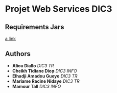 # Projet Web Services DIC3

## Requirements Jars
[a link](lib/)

## Authors
* **Aliou Diallo** *DIC3 TR*
* **Cheikh Tidiane Diop** *DIC3 INFO*
* **Elhadji  Amadou Gueye** *DIC3 TR*
* **Mariame Racine Nidaye** *DIC3 TR*
* **Mamour Tall** *DIC3 INFO*
